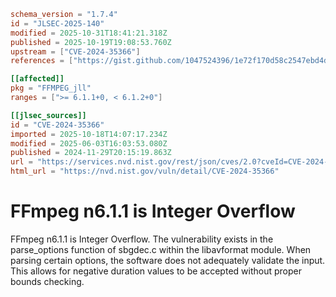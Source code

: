 ```toml
schema_version = "1.7.4"
id = "JLSEC-2025-140"
modified = 2025-10-31T18:41:21.318Z
published = 2025-10-19T19:08:53.760Z
upstream = ["CVE-2024-35366"]
references = ["https://gist.github.com/1047524396/1e72f170d58c2547ebd4db4cdf6cfabf", "https://github.com/FFmpeg/FFmpeg/blob/n6.1.1/libavformat/sbgdec.c#L389", "https://github.com/ffmpeg/ffmpeg/commit/0bed22d597b78999151e3bde0768b7fe763fc2a6"]

[[affected]]
pkg = "FFMPEG_jll"
ranges = [">= 6.1.1+0, < 6.1.2+0"]

[[jlsec_sources]]
id = "CVE-2024-35366"
imported = 2025-10-18T14:07:17.234Z
modified = 2025-06-03T16:03:53.080Z
published = 2024-11-29T20:15:19.863Z
url = "https://services.nvd.nist.gov/rest/json/cves/2.0?cveId=CVE-2024-35366"
html_url = "https://nvd.nist.gov/vuln/detail/CVE-2024-35366"
```

# FFmpeg n6.1.1 is Integer Overflow

FFmpeg n6.1.1 is Integer Overflow. The vulnerability exists in the parse_options function of sbgdec.c within the libavformat module. When parsing certain options, the software does not adequately validate the input. This allows for negative duration values to be accepted without proper bounds checking.

